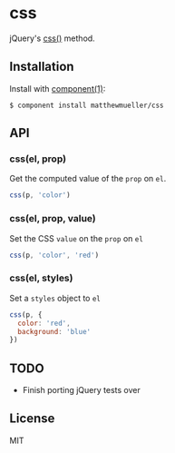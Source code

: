 
# css

  jQuery's [css()](http://api.jquery.com/css/) method.

## Installation

  Install with [component(1)](http://component.io):

    $ component install matthewmueller/css

## API

### css(el, prop)

Get the computed value of the `prop` on `el`.

```js
css(p, 'color')
```

### css(el, prop, value)

Set the CSS `value` on the `prop` on `el`

```js
css(p, 'color', 'red')
```

### css(el, styles)

Set a `styles` object to `el`

```js
css(p, {
  color: 'red',
  background: 'blue'
})
```

## TODO

- Finish porting jQuery tests over

## License

  MIT
